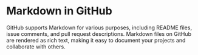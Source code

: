 # Markdown in GitHub

GitHub supports Markdown for various purposes, including README files, issue comments, and pull request descriptions. Markdown files on GitHub are rendered as rich text, making it easy to document your projects and collaborate with others.
